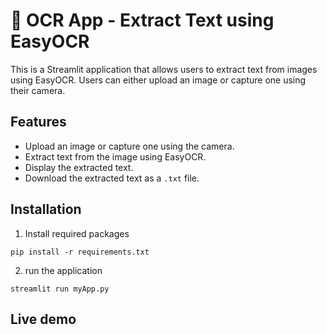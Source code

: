 # 📸 OCR App - Extract Text using EasyOCR

This is a Streamlit application that allows users to extract text from images using EasyOCR. Users can either upload an image or capture one using their camera.

## Features

- Upload an image or capture one using the camera.
- Extract text from the image using EasyOCR.
- Display the extracted text.
- Download the extracted text as a `.txt` file.

## Installation
1. Install required packages
```
pip install -r requirements.txt
```
2. run the application
```
streamlit run myApp.py
```

## Live demo
